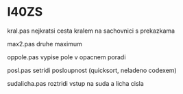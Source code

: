 I40ZS
==

kral.pas	nejkratsi cesta kralem na sachovnici s prekazkama

max2.pas	druhe maximum

oppole.pas	vypise pole v opacnem poradi

posl.pas	setridi posloupnost (quicksort, neladeno codexem)

sudalicha.pas	roztridi vstup na suda a licha cisla
